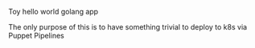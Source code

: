 Toy hello world golang app

The only purpose of this is to have something trivial to deploy to k8s via Puppet
Pipelines

